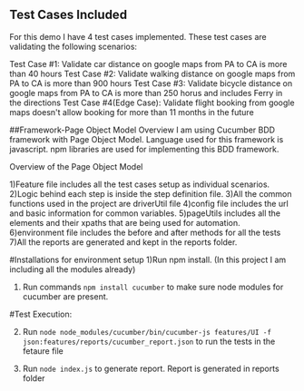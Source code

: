 ## Test Cases Included

For this demo I have 4 test cases implemented. These test cases are validating the following scenarios: 

Test Case #1: Validate car distance on google maps from PA to CA is more than 40 hours
Test Case #2: Validate walking distance on google maps from PA to CA is more than 900 hours
Test Case #3: Validate bicycle distance on google maps from PA to CA is more than 250 horus and includes Ferry in the directions
Test Case #4(Edge Case): Validate flight booking from google maps doesn't allow booking for more than 11 months in the future 

##Framework-Page Object Model Overview
I am using Cucumber BDD framework with Page Object Model. Language used for this framework is javascript. npm libraries are used for implementing this BDD framework.


Overview of the Page Object Model 

1)Feature file includes all the test cases setup as individual scenarios. 
2)Logic behind each step is inside the step definition file. 
3)All the common functions used in the project are driverUtil file
4)config file includes the url and basic information for common variables. 
5)pageUtils includes all the elements and their xpaths that are being used for automation. 
6)environment file includes the before and after methods for all the tests
7)All the reports are generated and kept in the reports folder. 



#Installations for environment setup
1)Run npm install. (In this project I am including all the modules already)

1)  Run commands `npm install cucumber` to make sure node modules for cucumber are present.

#Test Execution: 

2) Run `node node_modules/cucumber/bin/cucumber-js features/UI -f json:features/reports/cucumber_report.json` to run the tests in the fetaure file

3) Run `node index.js` to generate report. Report is generated in reports folder

